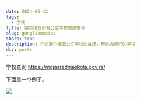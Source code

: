 ```yaml
---
date: 2024-06-12
tags:
  - 学校
title: 塞尔维亚所有公立学校成绩查询
slug: gonglixuexiao
share: true
description: 介绍塞尔维亚公立学校的成绩，帮你选择好的学校
dir: posts
---
```

学校查询
https://mojasrednjaskola.gov.rs/

下面是一个例子。

![](https://cdn.jsdelivr.net/gh/feifei8333/image@main/70/2310202406121503462.jpg)




